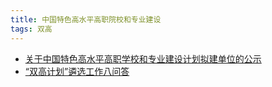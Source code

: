 ```yaml
---
title: 中国特色高水平高职院校和专业建设
tags: 双高
---
```


- [关于中国特色高水平高职学校和专业建设计划拟建单位的公示]( http://www.moe.gov.cn/jyb_xxgk/s5743/s5745/201910/t20191024_405143.html )
- [“双高计划”遴选工作八问答]( http://www.moe.gov.cn/jyb_xwfb/s271/201910/t20191025_405231.html )

